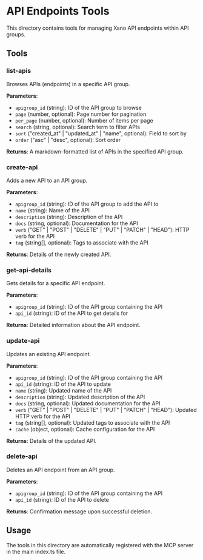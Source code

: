 # API Endpoints Tools

This directory contains tools for managing Xano API endpoints within API groups.

## Tools

### list-apis

Browses APIs (endpoints) in a specific API group.

**Parameters**:
- `apigroup_id` (string): ID of the API group to browse
- `page` (number, optional): Page number for pagination
- `per_page` (number, optional): Number of items per page
- `search` (string, optional): Search term to filter APIs
- `sort` ("created_at" | "updated_at" | "name", optional): Field to sort by
- `order` ("asc" | "desc", optional): Sort order

**Returns**: A markdown-formatted list of APIs in the specified API group.

### create-api

Adds a new API to an API group.

**Parameters**:
- `apigroup_id` (string): ID of the API group to add the API to
- `name` (string): Name of the API
- `description` (string): Description of the API
- `docs` (string, optional): Documentation for the API
- `verb` ("GET" | "POST" | "DELETE" | "PUT" | "PATCH" | "HEAD"): HTTP verb for the API
- `tag` (string[], optional): Tags to associate with the API

**Returns**: Details of the newly created API.

### get-api-details

Gets details for a specific API endpoint.

**Parameters**:
- `apigroup_id` (string): ID of the API group containing the API
- `api_id` (string): ID of the API to get details for

**Returns**: Detailed information about the API endpoint.

### update-api

Updates an existing API endpoint.

**Parameters**:
- `apigroup_id` (string): ID of the API group containing the API
- `api_id` (string): ID of the API to update
- `name` (string): Updated name of the API
- `description` (string): Updated description of the API
- `docs` (string, optional): Updated documentation for the API
- `verb` ("GET" | "POST" | "DELETE" | "PUT" | "PATCH" | "HEAD"): Updated HTTP verb for the API
- `tag` (string[], optional): Updated tags to associate with the API
- `cache` (object, optional): Cache configuration for the API

**Returns**: Details of the updated API.

### delete-api

Deletes an API endpoint from an API group.

**Parameters**:
- `apigroup_id` (string): ID of the API group containing the API
- `api_id` (string): ID of the API to delete

**Returns**: Confirmation message upon successful deletion.

## Usage

The tools in this directory are automatically registered with the MCP server in the main index.ts file.